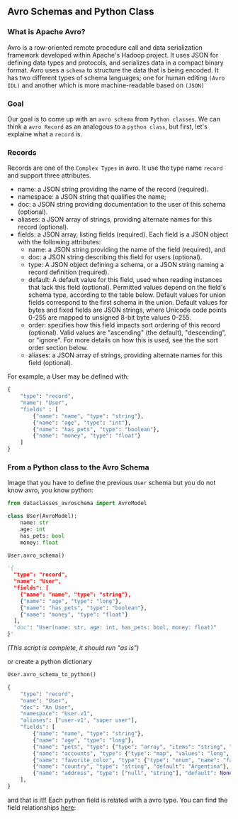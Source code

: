 ## Avro Schemas and Python Class

### What is Apache Avro?

Avro is a row-oriented remote procedure call and data serialization framework developed within Apache's Hadoop project. It uses JSON for defining data types and protocols, and serializes data in a compact binary format. Avro uses a `schema` to structure the data that is being encoded. It has two different types of schema languages; one for human editing `(Avro IDL)` and another which is more machine-readable based on `(JSON)`

### Goal

Our goal is to come up with an `avro schema` from `Python classes`.
We can think a `avro Record` as an analogous to a `python class`, but first, let's explaine what a `record` is.

### Records

Records are one of the `Complex Types` in avro. It use the type name `record` and support three attributes.

* name: a JSON string providing the name of the record (required).
* namespace: a JSON string that qualifies the name;
* doc: a JSON string providing documentation to the user of this schema (optional).
* aliases: a JSON array of strings, providing alternate names for this record (optional).
* fields: a JSON array, listing fields (required). Each field is a JSON object with the following attributes:
    * name: a JSON string providing the name of the field (required), and
    * doc: a JSON string describing this field for users (optional).
    * type: A JSON object defining a schema, or a JSON string naming a record definition (required).
    * default: A default value for this field, used when reading instances that lack this field (optional). Permitted    values depend on the field's schema type, according to the table below. Default values for union fields correspond to the first schema in the union. Default values for bytes and fixed fields are JSON strings, where Unicode code points 0-255 are mapped to unsigned 8-bit byte values 0-255.
    * order: specifies how this field impacts sort ordering of this record (optional). Valid values are "ascending" (the default), "descending", or "ignore". For more details on how this is used, see the the sort order section below.
    * aliases: a JSON array of strings, providing alternate names for this field (optional).

For example, a User may be defined with:

```python
{
    "type": "record",
    "name": "User",
    "fields" : [
        {"name": "name", "type": "string"},
        {"name": "age", "type": "int"},
        {"name": "has_pets", "type": "boolean"},
        {"name": "money", "type": "float"}
    ]
}
```

### From a Python class to the Avro Schema

Image that you have to define the previous `User` schema but you do not know avro, you know python:

```python title="Generate the avro schema from a class"
from dataclasses_avroschema import AvroModel

class User(AvroModel):
    name: str
    age: int
    has_pets: bool
    money: float

User.avro_schema()

'{
  "type": "record",
  "name": "User",
  "fields": [
    {"name": "name", "type": "string"},
    {"name": "age", "type": "long"},
    {"name": "has_pets", "type": "boolean"},
    {"name": "money", "type": "float"}
  ],
  "doc": "User(name: str, age: int, has_pets: bool, money: float)"
}'
```

*(This script is complete, it should run "as is")*

or create a python dictionary

```python title="Avro schema to python"
User.avro_schema_to_python()

{
    "type": "record",
    "name": "User",
    "doc": "An User",
    "namespace": "User.v1",
    "aliases": ["user-v1", "super user"],
    "fields": [
        {"name": "name", "type": "string"},
        {"name": "age", "type": "long"},
        {"name": "pets", "type": {"type": "array", "items": "string", "name": "pet"}},
        {"name": "accounts", "type": {"type": "map", "values": "long", "name": "account"}},
        {"name": "favorite_color", "type": {"type": "enum", "name": "favorite_color", "symbols": ["BLUE", "YELLOW", "GREEN"]}},
        {"name": "country", "type": "string", "default": "Argentina"},
        {"name": "address", "type": ["null", "string"], "default": None}
    ],
}
```

and that is it!! Each python field is related with a avro type. You can find the field relationships [here](https://marcosschroh.github.io/dataclasses-avroschema/fields_specification/):
